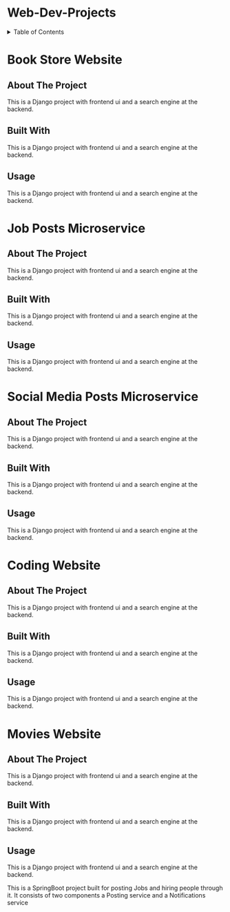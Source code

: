 # Web-Dev-Projects
<details>
  <summary>Table of Contents</summary>
  <ol>
    <li>
      <a href="#book-store-website">Book Store Website</a>
      <ul>
        <li><a href="#about-the-project">About The Project</a></li>
        <li><a href="#built-with">Built With</a></li>
        <li><a href="#usage">Usage</a></li>
      </ul>
    </li>
    <li>
      <a href="#job-posts-microservice">Job Posts Microservice</a>
      <ul>
        <li><a href="#about-the-project">About The Project</a></li>
        <li><a href="#built-with">Built With</a></li>
        <li><a href="#usage">Usage</a></li>
      </ul>
    </li>
    <li>
      <a href="#social-media-posts-microservice">Social-Media-Posts Microservice</a>
      <ul>
        <li><a href="#about-the-project">About The Project</a></li>
        <li><a href="#built-with">Built With</a></li>
        <li><a href="#usage">Usage</a></li>
      </ul>
    </li>
    <li>
      <a href="#coding-website">Coding Performance Analysis Website</a>
      <ul>
        <li><a href="#about-the-project">About The Project</a></li>
        <li><a href="#built-with">Built With</a></li>
        <li><a href="#usage">Usage</a></li>
      </ul>
      <li>
      <a href="#movies-website">Movies Website</a>
      <ul>
        <li><a href="#about-the-project">About The Project</a></li>
        <li><a href="#built-with">Built With</a></li>
        <li><a href="#usage">Usage</a></li>
      </ul>
    </li>
  </ol>
</details>

# Book Store Website

## About The Project

This is a Django project with frontend ui and a search engine at the backend.

## Built With

This is a Django project with frontend ui and a search engine at the backend.

## Usage

This is a Django project with frontend ui and a search engine at the backend.

# Job Posts Microservice

## About The Project

This is a Django project with frontend ui and a search engine at the backend.

## Built With

This is a Django project with frontend ui and a search engine at the backend.

## Usage

This is a Django project with frontend ui and a search engine at the backend.

# Social Media Posts Microservice

## About The Project

This is a Django project with frontend ui and a search engine at the backend.

## Built With

This is a Django project with frontend ui and a search engine at the backend.

## Usage

This is a Django project with frontend ui and a search engine at the backend.

# Coding Website

## About The Project

This is a Django project with frontend ui and a search engine at the backend.

## Built With

This is a Django project with frontend ui and a search engine at the backend.

## Usage

This is a Django project with frontend ui and a search engine at the backend.

# Movies Website

## About The Project

This is a Django project with frontend ui and a search engine at the backend.

## Built With

This is a Django project with frontend ui and a search engine at the backend.

## Usage

This is a Django project with frontend ui and a search engine at the backend.

This is a SpringBoot project built for posting Jobs and hiring people through it. It consists of two components a Posting service and a Notifications service
